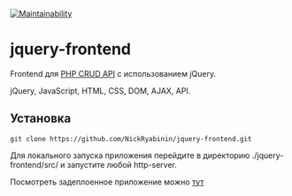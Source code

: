 [![Maintainability](https://api.codeclimate.com/v1/badges/47079369a50c69be7053/maintainability)](https://codeclimate.com/github/NickRyabinin/jquery-frontend/maintainability)

# jquery-frontend
Frontend для [PHP CRUD API](https://github.com/NickRyabinin/crud-api) с использованием jQuery.

jQuery, JavaScript, HTML, CSS, DOM, AJAX, API.

## Установка

```
git clone https://github.com/NickRyabinin/jquery-frontend.git

```

Для локального запуска приложения перейдите в директорию ./jquery-frontend/src/ и запустите любой http-server.

Посмотреть задеплоенное приложение можно [тут](https://jquery-frontend.bohr.io)
